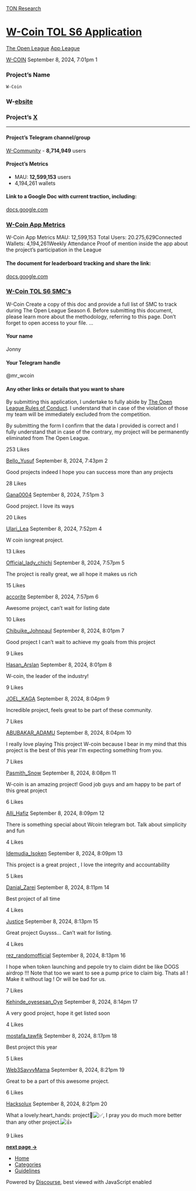 [TON Research](/)

# [W-Coin TOL S6 Application](/t/w-coin-tol-s6-application/32518)

[The Open League](/c/the-open-league/app-leaderboard/58)  [App League](/c/the-open-league/app-leaderboard/58) 

    

[W-COIN](https://tonresear.ch/u/W-COIN)  September 8, 2024, 7:01pm  1

### [](#p-50616-projects-name-1)Project’s Name

`W-Coin`

### [](#p-50616-w-ebsitehttpsw-coinio-2)W-[ebsite](https://w-coin.io)

### [](#p-50616-projects-xhttpsxcomwcoin_iolangen-3)Project’s [X](https://x.com/wcoin_io?lang=en)

* * *

#### [](#p-50616-projects-telegram-channelgroup-4)Project’s Telegram channel/group

[W-Community](https://t.me/w_community) - **8,714,949** users

#### [](#p-50616-projects-metrics-5)Project’s Metrics

*   MAU: **12,599,153** users
*   4,194,261 wallets

#### [](#p-50616-link-to-a-google-doc-with-current-traction-including-6)Link to a Google Doc with current traction, including:

[docs.google.com](https://docs.google.com/document/d/1SOdA_Aaa-XeVaJ2h-9FhCX7omiv2JH0EcHS8C6ZJ5ho/edit?usp=sharing)

[](https://docs.google.com/document/d/1SOdA_Aaa-XeVaJ2h-9FhCX7omiv2JH0EcHS8C6ZJ5ho/edit?usp=sharing)

### [W-Coin App Metrics](https://docs.google.com/document/d/1SOdA_Aaa-XeVaJ2h-9FhCX7omiv2JH0EcHS8C6ZJ5ho/edit?usp=sharing)

W-Coin App Metrics MAU: 12,599,153 Total Users: 20.275,629Connected Wallets: 4,194,261Weekly Attendance Proof of mention inside the app about the project’s participation in the League

#### [](#p-50616-the-document-for-leaderboard-tracking-and-share-the-link-7)The document for leaderboard tracking and share the link:

[docs.google.com](https://docs.google.com/document/d/1DTsKUtGpnRDzu2x96LRSwbcBYQqtsAB8vSOwMT0xVa8/edit)

[](https://docs.google.com/document/d/1DTsKUtGpnRDzu2x96LRSwbcBYQqtsAB8vSOwMT0xVa8/edit)

### [W-Coin TOL S6 SMC's](https://docs.google.com/document/d/1DTsKUtGpnRDzu2x96LRSwbcBYQqtsAB8vSOwMT0xVa8/edit)

W-Coin Create a copy of this doc and provide a full list of SMC to track during The Open League Season 6. Before submitting this document, please learn more about the methodology, referring to this page. Don’t forget to open access to your file. ...

#### [](#p-50616-your-name-8)Your name

Jonny

#### [](#p-50616-your-telegram-handle-9)Your Telegram handle

@mr\_wcoin

#### [](#p-50616-any-other-links-or-details-that-you-want-to-share-10)Any other links or details that you want to share

By submitting this application, I undertake to fully abide by [The Open League Rules of Conduct](https://ton-org.notion.site/The-Open-League-Rules-of-Conduct-04f4a0fedf1a401687075f5efd83de68). I understand that in case of the violation of those my team will be immediately excluded from the competition.

By submitting the form I confirm that the data I provided is correct and I fully understand that in case of the contrary, my project will be permanently eliminated from The Open League.

  253 Likes

[Bello\_Yusuf](https://tonresear.ch/u/Bello_Yusuf) September 8, 2024, 7:43pm  2

Good projects indeed I hope you can success more than any projects

  28 Likes

[Gana0004](https://tonresear.ch/u/Gana0004) September 8, 2024, 7:51pm  3

Good project. I love its ways

  20 Likes

[Ulari\_Lea](https://tonresear.ch/u/Ulari_Lea) September 8, 2024, 7:52pm  4

W coin isngreat project.

  13 Likes

[Official\_lady\_chichi](https://tonresear.ch/u/Official_lady_chichi) September 8, 2024, 7:57pm  5

The project is really great, we all hope it makes us rich

  15 Likes

[accorite](https://tonresear.ch/u/accorite) September 8, 2024, 7:57pm  6

Awesome project, can’t wait for listing date

  10 Likes

[Chibuike\_Johnpaul](https://tonresear.ch/u/Chibuike_Johnpaul) September 8, 2024, 8:01pm  7

Good project I can’t wait to achieve my goals from this project

  9 Likes

[Hasan\_Arslan](https://tonresear.ch/u/Hasan_Arslan) September 8, 2024, 8:01pm  8

W-coin, the leader of the industry!

  9 Likes

[JOEL\_KAGA](https://tonresear.ch/u/JOEL_KAGA) September 8, 2024, 8:04pm  9

Incredible project, feels great to be part of these community.

  7 Likes

[ABUBAKAR\_ADAMU](https://tonresear.ch/u/ABUBAKAR_ADAMU) September 8, 2024, 8:04pm  10

I really love playing This project W-coin because I bear in my mind that this project is the best of this year I’m expecting something from you.

  7 Likes

[Pasmith\_Snow](https://tonresear.ch/u/Pasmith_Snow) September 8, 2024, 8:08pm  11

W-coin is an amazing project! Good job guys and am happy to be part of this great project

  6 Likes

[Alli\_Hafiz](https://tonresear.ch/u/Alli_Hafiz) September 8, 2024, 8:09pm  12

There is something special about Wcoin telegram bot. Talk about simplicity and fun

  4 Likes

[Idemudia\_Isoken](https://tonresear.ch/u/Idemudia_Isoken) September 8, 2024, 8:09pm  13

This project is a great project , I love the integrity and accountability

  5 Likes

[Danial\_Zarei](https://tonresear.ch/u/Danial_Zarei) September 8, 2024, 8:11pm  14

Best project of all time

  4 Likes

[Justice](https://tonresear.ch/u/Justice) September 8, 2024, 8:13pm  15

Great project Guysss… Can’t wait for listing.

  4 Likes

[rez\_randomofficial](https://tonresear.ch/u/rez_randomofficial) September 8, 2024, 8:13pm  16

I hope when token launching and pepole try to claim didnt be like DOGS airdrop !!! Note that too we want to see a pump price to claim big. Thats all ! Make it without lag ! Or will be bad for us.

  7 Likes

[Kehinde\_oyesesan\_Oye](https://tonresear.ch/u/Kehinde_oyesesan_Oye) September 8, 2024, 8:14pm  17

A very good project, hope it get listed soon

  4 Likes

[mostafa\_tawfik](https://tonresear.ch/u/mostafa_tawfik) September 8, 2024, 8:17pm  18

Best project this year

  5 Likes

[Web3SavvyMama](https://tonresear.ch/u/Web3SavvyMama) September 8, 2024, 8:21pm  19

Great to be a part of this awesome project.

  6 Likes

[Hacksolux](https://tonresear.ch/u/Hacksolux) September 8, 2024, 8:21pm  20

What a lovely​:heart\_hands: project​:100:![:white_check_mark:](https://tonresear.ch/images/emoji/twitter/white_check_mark.png?v=12 ":white_check_mark:"), I pray you do much more better than any other project.![:+1:](https://tonresear.ch/images/emoji/twitter/+1.png?v=12 ":+1:")

  9 Likes

**[next page →](/t/w-coin-tol-s6-application/32518?page=2)**

*   [Home](/)
*   [Categories](/categories)
*   [Guidelines](/guidelines)

Powered by [Discourse](https://www.discourse.org), best viewed with JavaScript enabled